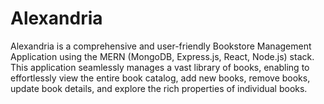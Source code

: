 # Alexandria
Alexandria is a comprehensive and user-friendly Bookstore Management Application using the MERN (MongoDB, Express.js, React, Node.js) stack. This application seamlessly manages a vast library of books, enabling  to effortlessly view the entire book catalog, add new books, remove books, update book details, and explore the rich properties of individual books.
